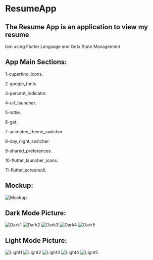 # ResumeApp
The Resume App is an application to view my resume
--------------------------------------------------
Iam using Flutter Language and Getx State Management

App Main Sections:
------------------
1-cupertino_icons.

2-google_fonts.

3-percent_indicator.

4-url_launcher.

5-lottie.

6-get.

7-animated_theme_switcher.

8-day_night_switcher.

9-shared_preferences.

10-flutter_launcher_icons.

11-flutter_screenutil.

Mockup:
-------

![Mockup](https://github.com/mohammedhajieh/Resume-App-Fluuter_Getx/assets/106439542/665459d3-5adc-4ee3-9930-cd253819532a)

Dark Mode Picture:
-----------------

![Dark1](https://github.com/mohammedhajieh/Resume-App-Fluuter_Getx/assets/106439542/97dafb13-9fef-484a-80d5-d80841c98bdd)
![Dark2](https://github.com/mohammedhajieh/Resume-App-Fluuter_Getx/assets/106439542/2facbd8a-2265-4495-b2d7-2d96a5ff728d)
![Dark3](https://github.com/mohammedhajieh/Resume-App-Fluuter_Getx/assets/106439542/68cbba6d-7f76-438a-a948-8943c9b0f46c)
![Dark4](https://github.com/mohammedhajieh/Resume-App-Fluuter_Getx/assets/106439542/41bc2267-8686-4b82-9638-0916c201ffd2)
![Dark5](https://github.com/mohammedhajieh/Resume-App-Fluuter_Getx/assets/106439542/a2457c5c-d723-4b0a-bdcb-946d1e5e754a)

Light Mode Picture:
-------------------

![Light1](https://github.com/mohammedhajieh/Resume-App-Fluuter_Getx/assets/106439542/24a70685-e25c-4b4d-96f2-f8f85c6dcef7)
![Light2](https://github.com/mohammedhajieh/Resume-App-Fluuter_Getx/assets/106439542/8f5ccac7-dc62-4b5c-9c6f-fe46290b4fe5)
![Light3](https://github.com/mohammedhajieh/Resume-App-Fluuter_Getx/assets/106439542/5527e314-2d24-4e22-8d0f-565dc415f807)
![Light4](https://github.com/mohammedhajieh/Resume-App-Fluuter_Getx/assets/106439542/078d8fde-3b72-4d09-91a8-d8e90089e619)
![Light5](https://github.com/mohammedhajieh/Resume-App-Fluuter_Getx/assets/106439542/681fd35d-4cdd-4897-a542-819b04e459fd)
